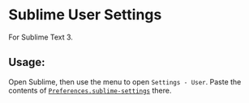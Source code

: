 # Sublime User Settings

For Sublime Text 3.

## Usage:

Open Sublime, then use the menu to open `Settings - User`.
Paste the contents of [`Preferences.sublime-settings`](https://github.com/cooperka/personal-settings/raw/master/sublime/Preferences.sublime-settings) there.
